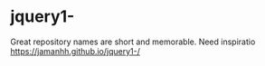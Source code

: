 # jquery1-
Great repository names are short and memorable. Need inspiratio
https://jamanhh.github.io/jquery1-/
